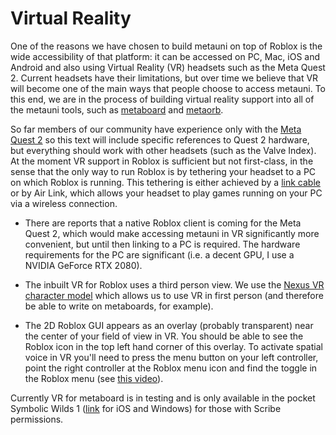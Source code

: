 # Virtual Reality

One of the reasons we have chosen to build metauni on top of Roblox is the wide accessibility of that platform: it can be accessed on PC, Mac, iOS and Android and also using Virtual Reality (VR) headsets such as the Meta Quest 2. Current headsets have their limitations, but over time we believe that VR will become one of the main ways that people choose to access metauni. To this end, we are in the process of building virtual reality support into all of the metauni tools, such as [metaboard](https://github.com/metauni/metaboard) and [metaorb](https://github.com/metauni/orb).

So far members of our community have experience only with the [Meta Quest 2](https://store.facebook.com/au/quest/products/quest-2/) so this text will include specific references to Quest 2 hardware, but everything should work with other headsets (such as the Valve Index). At the moment VR support in Roblox is sufficient but not first-class, in the sense that the only way to run Roblox is by tethering your headset to a PC on which Roblox is running. This tethering is either achieved by a [link cable](https://store.facebook.com/au/quest/accessories/quest-2/link-cable/) or by Air Link, which allows your headset to play games running on your PC via a wireless connection.

* There are reports that a native Roblox client is coming for the Meta Quest 2, which would make accessing metauni in VR significantly more convenient, but until then linking to a PC is required. The hardware requirements for the PC are significant (i.e. a decent GPU, I use a NVIDIA GeForce RTX 2080).

* The inbuilt VR for Roblox uses a third person view. We use the [Nexus VR character model](https://thenexusavenger.itch.io/nexus-vr-character-model) which allows us to use VR in first person (and therefore be able to write on metaboards, for example).

* The 2D Roblox GUI appears as an overlay (probably transparent) near the center of your field of view in VR. You should be able to see the Roblox icon in the top left hand corner of this overlay. To activate spatial voice in VR you'll need to press the menu button on your left controller, point the right controller at the Roblox menu icon and find the toggle in the Roblox menu (see [this video](https://youtu.be/4AjUzqqjsGg)).

Currently VR for metaboard is in testing and is only available in the pocket Symbolic Wilds 1 ([link](https://www.roblox.com/games/start?placeId=8165217582&launchData=pocket:Symbolic%20Wilds%201) for iOS and Windows) for those with Scribe permissions.
